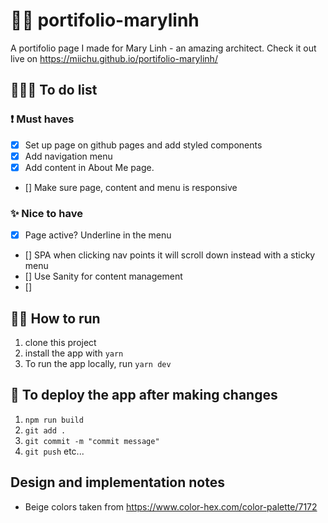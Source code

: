 # 👩🏻 portifolio-marylinh

A portifolio page I made for Mary Linh - an amazing architect. Check it out live on https://miichu.github.io/portifolio-marylinh/

## 👩🏻‍💻 To do list

### ❗ Must haves

- [x] Set up page on github pages and add styled components
- [x] Add navigation menu
- [x] Add content in About Me page.
- [] Make sure page, content and menu is responsive

### ✨ Nice to have

- [x] Page active? Underline in the menu
- [] SPA when clicking nav points it will scroll down instead with a sticky menu
- [] Use Sanity for content management
- []

## 🏃🏻 How to run

1. clone this project
2. install the app with `yarn`
3. To run the app locally, run `yarn dev`

## 🚀 To deploy the app after making changes

1. `npm run build`
2. `git add .`
3. `git commit -m "commit message"`
4. `git push` etc...

## Design and implementation notes

- Beige colors taken from https://www.color-hex.com/color-palette/7172
